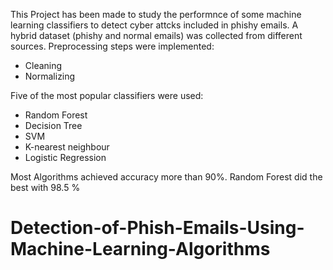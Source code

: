  This Project has been made to study the performnce of some machine learning classifiers to detect cyber attcks included in phishy emails. A hybrid dataset (phishy and normal emails) was collected from different sources. Preprocessing steps were implemented:
 - Cleaning
 - Normalizing

Five of the most popular classifiers were used:
- Random Forest
- Decision Tree
- SVM
- K-nearest neighbour
- Logistic Regression

Most Algorithms achieved accuracy more than 90%. Random Forest did the best with 98.5 %

# Detection-of-Phish-Emails-Using-Machine-Learning-Algorithms
